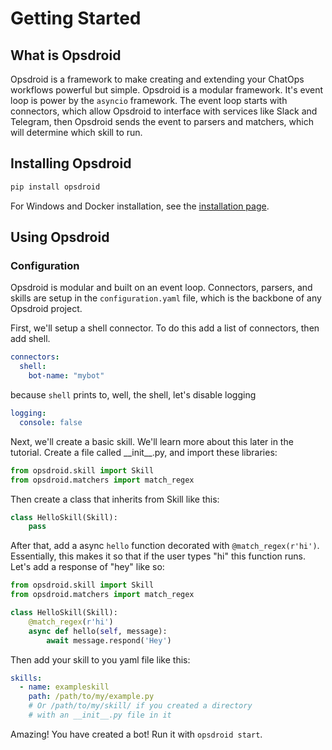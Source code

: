 # Getting Started

## What is Opsdroid

Opsdroid is a framework to make creating and extending your ChatOps workflows powerful but simple. Opsdroid is a modular framework. It's event loop is power by the `asyncio` framework. The event loop starts with connectors, which allow Opsdroid to interface with services like Slack and Telegram, then Opsdroid sends the event to parsers and matchers, which will determine which skill to run.

## Installing Opsdroid

```bash
pip install opsdroid
```

For Windows and Docker installation, see the [installation page](https://docs.opsdroid.dev/en/stable/installation.html).

## Using Opsdroid

### Configuration

Opsdroid is modular and built on an event loop. Connectors, parsers, and skills are setup in the `configuration.yaml` file, which is the backbone of any Opsdroid project.

First, we'll setup a shell connector. To do this add a list of connectors, then add shell.

```yaml
connectors:
  shell:
    bot-name: "mybot"
```

because `shell` prints to, well, the shell, let's disable logging

```yaml
logging:
  console: false
```

Next, we'll create a basic skill. We'll learn more about this later in the tutorial. Create a file called \_\_init\_\_.py, and import these libraries:

```python
from opsdroid.skill import Skill
from opsdroid.matchers import match_regex
```

Then create a class that inherits from Skill like this:

```python
class HelloSkill(Skill):
    pass
```

After that, add a async `hello` function decorated with `@match_regex(r'hi')`. Essentially, this makes it so that if the user types "hi" this function runs. Let's add a response of "hey" like so:
```python
from opsdroid.skill import Skill
from opsdroid.matchers import match_regex

class HelloSkill(Skill):
    @match_regex(r'hi')
    async def hello(self, message):
        await message.respond('Hey')
```
Then add your skill to you yaml file like this:

```yaml
skills:
  - name: exampleskill
    path: /path/to/my/example.py
    # Or /path/to/my/skill/ if you created a directory
    # with an __init__.py file in it
```
Amazing! You have created a bot! Run it with `opsdroid start`.
